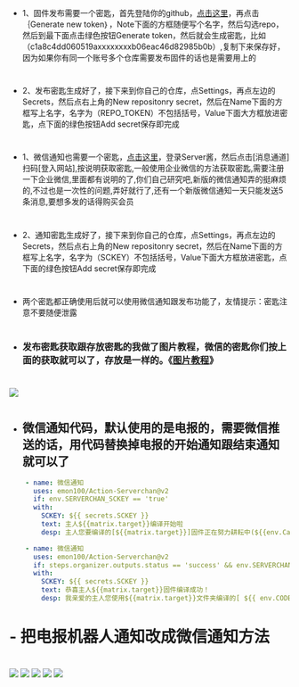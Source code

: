 - 1、固件发布需要一个密匙，首先登陆你的github，[点击这里](https://github.com/settings/tokens)，再点击｛Generate new token｝，Note下面的方框随便写个名字，然后勾选repo，然后到最下面点击绿色按钮Generate token，然后就会生成密匙，比如（c1a8c4dd060519axxxxxxxxb06eac46d82985b0b）,复制下来保存好，因为如果你有同一个账号多个仓库需要发布固件的话也是需要用上的
#
- 2、发布密匙生成好了，接下来到你自己的仓库，点Settings，再点左边的Secrets，然后点右上角的New repositonry secret，然后在Name下面的方框写上名字，名字为（REPO_TOKEN）不包括括号，Value下面大方框放进密匙，点下面的绿色按钮Add secret保存即完成
#
#
- 1、微信通知也需要一个密匙，[点击这里](https://sct.ftqq.com)，登录Server酱，然后点击[消息通道]扫码[登入网站],按说明获取密匙,一般使用企业微信的方法获取密匙,需要注册一下企业微信,里面都有说明的了,你们自己研究吧,新版的微信通知弄的挺麻烦的,不过也是一次性的问题,弄好就行了,还有一个新版微信通知一天只能发送5条消息,要想多发的话得购买会员
#
- 2、通知密匙生成好了，接下来到你自己的仓库，点Settings，再点左边的Secrets，然后点右上角的New repositonry secret，然后在Name下面的方框写上名字，名字为（SCKEY）不包括括号，Value下面大方框放进密匙，点下面的绿色按钮Add secret保存即完成
#
- 两个密匙都正确使用后就可以使用微信通知跟发布功能了，友情提示：密匙注意不要随便泄露
#
- ### 发布密匙获取跟存放密匙的我做了图片教程，微信的密匙你们按上面的获取就可以了，存放是一样的。《[图片教程](https://github.com/danshui-git/shuoming/blob/master/jm.md)》
#
#
<img src="https://github.com/danshui-git/shuoming/blob/master/doc/tz11.png" />

#

- ## 微信通知代码，默认使用的是电报的，需要微信推送的话，用代码替换掉电报的开始通知跟结束通知就可以了

```yml
    - name: 微信通知
      uses: emon100/Action-Serverchan@v2
      if: env.SERVERCHAN_SCKEY == 'true'
      with:
        SCKEY: ${{ secrets.SCKEY }}
        text: 主人${{matrix.target}}编译开始啦
        desp: 主人您要编译的[${{matrix.target}}]固件正在努力耕耘中(${{env.CangKu}}仓库的#${{env.Run_number}}号),请耐心等待......
```        
        
        
        
```yml  
    - name: 微信通知
      uses: emon100/Action-Serverchan@v2
      if: steps.organizer.outputs.status == 'success' && env.SERVERCHAN_SCKEY == 'true'
      with:
        SCKEY: ${{ secrets.SCKEY }}
        text: 恭喜主人${{matrix.target}}固件编译成功！
        desp: 我亲爱的主人您使用${{matrix.target}}文件夹编译的[ ${{ env.CODE }}-${{ env.TARGET_PROFILE }} ]固件(${{ env.CangKu }}仓库的#${{ env.Run_number }}号)顺利编译完成了！
```
#
#
# - 把电报机器人通知改成微信通知方法
#
<img src="https://github.com/danshui-git/shuoming/blob/master/doc/thm1.png" />
<img src="https://github.com/danshui-git/shuoming/blob/master/doc/thm2.png" />
<img src="https://github.com/danshui-git/shuoming/blob/master/doc/thm3.png" />
<img src="https://github.com/danshui-git/shuoming/blob/master/doc/thm4.png" />
<img src="https://github.com/danshui-git/shuoming/blob/master/doc/thm5.png" />
